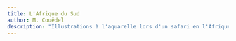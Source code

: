 ```yaml
---
title: L'Afrique du Sud
author: M. Couëdel
description: "Illustrations à l'aquarelle lors d'un safari en l'Afrique du Sud"
---
```

